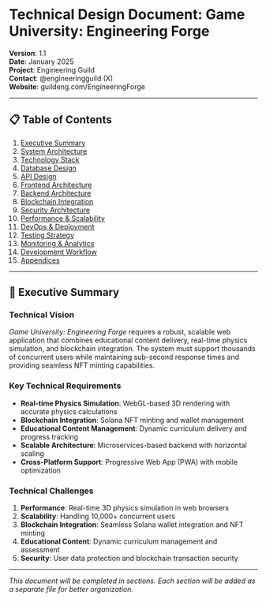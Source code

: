 # Technical Design Document: Game University: Engineering Forge
**Version**: 1.1  
**Date**: January 2025  
**Project**: Engineering Guild  
**Contact**: @engineeringguild (X)  
**Website**: guildeng.com/EngineeringForge  

---

## 📋 Table of Contents

1. [Executive Summary](#executive-summary)
2. [System Architecture](#system-architecture)
3. [Technology Stack](#technology-stack)
4. [Database Design](#database-design)
5. [API Design](#api-design)
6. [Frontend Architecture](#frontend-architecture)
7. [Backend Architecture](#backend-architecture)
8. [Blockchain Integration](#blockchain-integration)
9. [Security Architecture](#security-architecture)
10. [Performance & Scalability](#performance--scalability)
11. [DevOps & Deployment](#devops--deployment)
12. [Testing Strategy](#testing-strategy)
13. [Monitoring & Analytics](#monitoring--analytics)
14. [Development Workflow](#development-workflow)
15. [Appendices](#appendices)

---

## 🎯 Executive Summary

### **Technical Vision**
*Game University: Engineering Forge* requires a robust, scalable web application that combines educational content delivery, real-time physics simulation, and blockchain integration. The system must support thousands of concurrent users while maintaining sub-second response times and providing seamless NFT minting capabilities.

### **Key Technical Requirements**
- **Real-time Physics Simulation**: WebGL-based 3D rendering with accurate physics calculations
- **Blockchain Integration**: Solana NFT minting and wallet management
- **Educational Content Management**: Dynamic curriculum delivery and progress tracking
- **Scalable Architecture**: Microservices-based backend with horizontal scaling
- **Cross-Platform Support**: Progressive Web App (PWA) with mobile optimization

### **Technical Challenges**
1. **Performance**: Real-time 3D physics simulation in web browsers
2. **Scalability**: Handling 10,000+ concurrent users
3. **Blockchain Integration**: Seamless Solana wallet integration and NFT minting
4. **Educational Content**: Dynamic curriculum management and assessment
5. **Security**: User data protection and blockchain transaction security

---

*This document will be completed in sections. Each section will be added as a separate file for better organization.*
